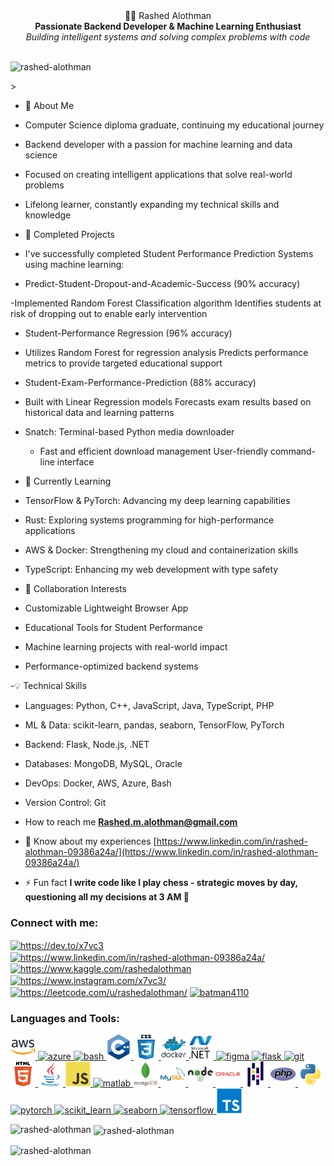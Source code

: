 <div align="center">👨‍💻 Rashed Alothman</div>
<div align="center">
  <strong>Passionate Backend Developer & Machine Learning Enthusiast</strong><br>
  <i>Building intelligent systems and solving complex problems with code</i>
</div>
<br>
<p align="left">
  <img src="https://komarev.com/ghpvc/?username=rashed-alothman&label=Profile%20views&color=0e75b6&style=flat" alt="rashed-alothman" />
</p>
>

- 🤖 About Me

 - Computer Science diploma graduate, continuing my educational journey
 - Backend developer with a passion for machine learning and data science
 - Focused on creating intelligent applications that solve real-world problems
 - Lifelong learner, constantly expanding my technical skills and knowledge

- 🔭 Completed Projects
 
 - I've successfully completed Student Performance Prediction Systems using machine learning:

 - Predict-Student-Dropout-and-Academic-Success (90% accuracy)

  -Implemented Random Forest Classification algorithm
   Identifies students at risk of dropping out to enable early intervention


 - Student-Performance Regression (96% accuracy)

  - Utilizes Random Forest for regression analysis
    Predicts performance metrics to provide targeted educational support


 - Student-Exam-Performance-Prediction (88% accuracy)

  - Built with Linear Regression models
    Forecasts exam results based on historical data and learning patterns


 - Snatch: Terminal-based Python media downloader

   - Fast and efficient download management
     User-friendly command-line interface

- 🌱 Currently Learning

 - TensorFlow & PyTorch: Advancing my deep learning capabilities
 - Rust: Exploring systems programming for high-performance applications
 - AWS & Docker: Strengthening my cloud and containerization skills
 - TypeScript: Enhancing my web development with type safety

- 👯 Collaboration Interests

 - Customizable Lightweight Browser App
 - Educational Tools for Student Performance
 - Machine learning projects with real-world impact
 - Performance-optimized backend systems

-💡 Technical Skills
 - Languages:       Python, C++, JavaScript, Java, TypeScript, PHP
 - ML & Data:       scikit-learn, pandas, seaborn, TensorFlow, PyTorch
 - Backend:         Flask, Node.js, .NET
 - Databases:       MongoDB, MySQL, Oracle
 - DevOps:          Docker, AWS, Azure, Bash
 - Version Control: Git

-  How to reach me **Rashed.m.alothman@gmail.com**

- 📄 Know about my experiences [https://www.linkedin.com/in/rashed-alothman-09386a24a/](https://www.linkedin.com/in/rashed-alothman-09386a24a/)

- ⚡ Fun fact **I write code like I play chess - strategic moves by day, questioning all my decisions at 3 AM 🎲**

<h3 align="left">Connect with me:</h3>
<p align="left">
<a href="https://dev.to/https://dev.to/x7vc3" target="blank"><img align="center" src="https://raw.githubusercontent.com/rahuldkjain/github-profile-readme-generator/master/src/images/icons/Social/devto.svg" alt="https://dev.to/x7vc3" height="30" width="40" /></a>
<a href="https://linkedin.com/in/https://www.linkedin.com/in/rashed-alothman-09386a24a/" target="blank"><img align="center" src="https://raw.githubusercontent.com/rahuldkjain/github-profile-readme-generator/master/src/images/icons/Social/linked-in-alt.svg" alt="https://www.linkedin.com/in/rashed-alothman-09386a24a/" height="30" width="40" /></a>
<a href="https://kaggle.com/https://www.kaggle.com/rashedalothman" target="blank"><img align="center" src="https://raw.githubusercontent.com/rahuldkjain/github-profile-readme-generator/master/src/images/icons/Social/kaggle.svg" alt="https://www.kaggle.com/rashedalothman" height="30" width="40" /></a>
<a href="https://instagram.com/https://www.instagram.com/x7vc3/" target="blank"><img align="center" src="https://raw.githubusercontent.com/rahuldkjain/github-profile-readme-generator/master/src/images/icons/Social/instagram.svg" alt="https://www.instagram.com/x7vc3/" height="30" width="40" /></a>
<a href="https://www.leetcode.com/https://leetcode.com/u/rashedalothman/" target="blank"><img align="center" src="https://raw.githubusercontent.com/rahuldkjain/github-profile-readme-generator/master/src/images/icons/Social/leet-code.svg" alt="https://leetcode.com/u/rashedalothman/" height="30" width="40" /></a>
<a href="https://discord.gg/batman4110" target="blank"><img align="center" src="https://raw.githubusercontent.com/rahuldkjain/github-profile-readme-generator/master/src/images/icons/Social/discord.svg" alt="batman4110" height="30" width="40" /></a>
</p>

<h3 align="left">Languages and Tools:</h3>
<p align="left"> <a href="https://aws.amazon.com" target="_blank" rel="noreferrer"> <img src="https://raw.githubusercontent.com/devicons/devicon/master/icons/amazonwebservices/amazonwebservices-original-wordmark.svg" alt="aws" width="40" height="40"/> </a> <a href="https://azure.microsoft.com/en-in/" target="_blank" rel="noreferrer"> <img src="https://www.vectorlogo.zone/logos/microsoft_azure/microsoft_azure-icon.svg" alt="azure" width="40" height="40"/> </a> <a href="https://www.gnu.org/software/bash/" target="_blank" rel="noreferrer"> <img src="https://www.vectorlogo.zone/logos/gnu_bash/gnu_bash-icon.svg" alt="bash" width="40" height="40"/> </a> <a href="https://www.w3schools.com/cpp/" target="_blank" rel="noreferrer"> <img src="https://raw.githubusercontent.com/devicons/devicon/master/icons/cplusplus/cplusplus-original.svg" alt="cplusplus" width="40" height="40"/> </a> <a href="https://www.w3schools.com/css/" target="_blank" rel="noreferrer"> <img src="https://raw.githubusercontent.com/devicons/devicon/master/icons/css3/css3-original-wordmark.svg" alt="css3" width="40" height="40"/> </a> <a href="https://www.docker.com/" target="_blank" rel="noreferrer"> <img src="https://raw.githubusercontent.com/devicons/devicon/master/icons/docker/docker-original-wordmark.svg" alt="docker" width="40" height="40"/> </a> <a href="https://dotnet.microsoft.com/" target="_blank" rel="noreferrer"> <img src="https://raw.githubusercontent.com/devicons/devicon/master/icons/dot-net/dot-net-original-wordmark.svg" alt="dotnet" width="40" height="40"/> </a> <a href="https://www.figma.com/" target="_blank" rel="noreferrer"> <img src="https://www.vectorlogo.zone/logos/figma/figma-icon.svg" alt="figma" width="40" height="40"/> </a> <a href="https://flask.palletsprojects.com/" target="_blank" rel="noreferrer"> <img src="https://www.vectorlogo.zone/logos/pocoo_flask/pocoo_flask-icon.svg" alt="flask" width="40" height="40"/> </a> <a href="https://git-scm.com/" target="_blank" rel="noreferrer"> <img src="https://www.vectorlogo.zone/logos/git-scm/git-scm-icon.svg" alt="git" width="40" height="40"/> </a> <a href="https://www.w3.org/html/" target="_blank" rel="noreferrer"> <img src="https://raw.githubusercontent.com/devicons/devicon/master/icons/html5/html5-original-wordmark.svg" alt="html5" width="40" height="40"/> </a> <a href="https://www.java.com" target="_blank" rel="noreferrer"> <img src="https://raw.githubusercontent.com/devicons/devicon/master/icons/java/java-original.svg" alt="java" width="40" height="40"/> </a> <a href="https://developer.mozilla.org/en-US/docs/Web/JavaScript" target="_blank" rel="noreferrer"> <img src="https://raw.githubusercontent.com/devicons/devicon/master/icons/javascript/javascript-original.svg" alt="javascript" width="40" height="40"/> </a> <a href="https://www.mathworks.com/" target="_blank" rel="noreferrer"> <img src="https://upload.wikimedia.org/wikipedia/commons/2/21/Matlab_Logo.png" alt="matlab" width="40" height="40"/> </a> <a href="https://www.mongodb.com/" target="_blank" rel="noreferrer"> <img src="https://raw.githubusercontent.com/devicons/devicon/master/icons/mongodb/mongodb-original-wordmark.svg" alt="mongodb" width="40" height="40"/> </a> <a href="https://www.mysql.com/" target="_blank" rel="noreferrer"> <img src="https://raw.githubusercontent.com/devicons/devicon/master/icons/mysql/mysql-original-wordmark.svg" alt="mysql" width="40" height="40"/> </a> <a href="https://nodejs.org" target="_blank" rel="noreferrer"> <img src="https://raw.githubusercontent.com/devicons/devicon/master/icons/nodejs/nodejs-original-wordmark.svg" alt="nodejs" width="40" height="40"/> </a> <a href="https://www.oracle.com/" target="_blank" rel="noreferrer"> <img src="https://raw.githubusercontent.com/devicons/devicon/master/icons/oracle/oracle-original.svg" alt="oracle" width="40" height="40"/> </a> <a href="https://pandas.pydata.org/" target="_blank" rel="noreferrer"> <img src="https://raw.githubusercontent.com/devicons/devicon/2ae2a900d2f041da66e950e4d48052658d850630/icons/pandas/pandas-original.svg" alt="pandas" width="40" height="40"/> </a> <a href="https://www.php.net" target="_blank" rel="noreferrer"> <img src="https://raw.githubusercontent.com/devicons/devicon/master/icons/php/php-original.svg" alt="php" width="40" height="40"/> </a> <a href="https://www.python.org" target="_blank" rel="noreferrer"> <img src="https://raw.githubusercontent.com/devicons/devicon/master/icons/python/python-original.svg" alt="python" width="40" height="40"/> </a> <a href="https://pytorch.org/" target="_blank" rel="noreferrer"> <img src="https://www.vectorlogo.zone/logos/pytorch/pytorch-icon.svg" alt="pytorch" width="40" height="40"/> </a> <a href="https://scikit-learn.org/" target="_blank" rel="noreferrer"> <img src="https://upload.wikimedia.org/wikipedia/commons/0/05/Scikit_learn_logo_small.svg" alt="scikit_learn" width="40" height="40"/> </a> <a href="https://seaborn.pydata.org/" target="_blank" rel="noreferrer"> <img src="https://seaborn.pydata.org/_images/logo-mark-lightbg.svg" alt="seaborn" width="40" height="40"/> </a> <a href="https://www.tensorflow.org" target="_blank" rel="noreferrer"> <img src="https://www.vectorlogo.zone/logos/tensorflow/tensorflow-icon.svg" alt="tensorflow" width="40" height="40"/> </a> <a href="https://www.typescriptlang.org/" target="_blank" rel="noreferrer"> <img src="https://raw.githubusercontent.com/devicons/devicon/master/icons/typescript/typescript-original.svg" alt="typescript" width="40" height="40"/> </a> </p>


<p><img align="left" src="https://github-readme-stats.vercel.app/api/top-langs?username=rashed-alothman&show_icons=true&locale=en&layout=compact&theme=dark" alt="rashed-alothman" /></p>
<p>&nbsp;<img align="center" src="https://github-readme-stats.vercel.app/api?username=rashed-alothman&show_icons=true&locale=en&theme=dark" alt="rashed-alothman" /></p>
<p><img align="center" src="https://github-readme-streak-stats.herokuapp.com/?user=rashed-alothman&theme=dark" alt="rashed-alothman" /></p>
